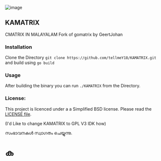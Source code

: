 ![image](https://user-images.githubusercontent.com/84713473/225395064-dacf5862-fd8c-4c54-acfc-4ea1191c3413.png)
## KAMATRIX 
CMATRIX IN MALAYALAM
Fork of gomatrix by GeertJohan 
### Installation
Clone the Directory `git clone https://github.com/tellmeY18/KAMATRIX.git` and build using `go build`
### Usage
After building the binary you can run `./KAMATRIX` from the Directory. 
### License:
This project is licenced under a a Simplified BSD license. Please read the [LICENSE file](LICENSE).

(I'd Like to change KAMATRIX to GPL V3 IDK how)

സംഭാവനകൾ സ്വാഗതം ചെയ്യുന്നു. 

# ക
